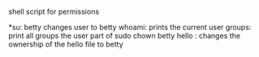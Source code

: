 shell script for permissions

*su: betty changes user to betty
 whoami: prints the current user
 groups: print all groups the user part of
 sudo chown betty hello : changes the ownership of the hello file to betty
